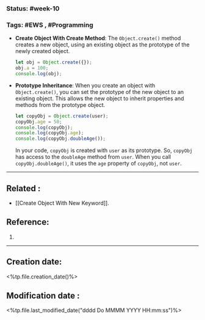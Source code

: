  
### Status: #week-10

### Tags: #EWS  , #Programming 


- **Create Object With Create Method**: The `Object.create()` method creates a new object, using an existing object as the prototype of the newly created object.
    
    ```javascript
    let obj = Object.create({});
    obj.a = 100;
    console.log(obj);
    ```
    
- **Prototype Inheritance**: When you create an object with `Object.create()`, you can set the prototype of the new object to an existing object. This allows the new object to inherit properties and methods from the prototype object.
    
    ```javascript
    let copyObj = Object.create(user);
    copyObj.age = 50;
    console.log(copyObj);
    console.log(copyObj.age);
    console.log(copyObj.doubleAge());
    ```
    
    In your code, `copyObj` is created with `user` as its prototype. So, `copyObj` has access to the `doubleAge` method from `user`. When you call `copyObj.doubleAge()`, it uses the `age` property of `copyObj`, not `user`.
    



______________________________________________________________________


## Related : 

- [[Create Object With New Keyword]].

## Reference: 

1.  


---

  ## Creation date: 
  
  <%tp.file.creation_date()%> 
  
  
   ## Modification date :
   
   <%tp.file.last_modified_date("dddd Do MMMM YYYY HH:mm:ss")%>
